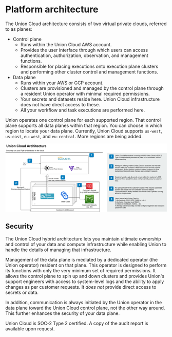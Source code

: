 # Platform architecture

The Union Cloud architecture consists of two virtual private clouds, referred to as planes:

* Control plane
  * Runs within the Union Cloud AWS account.
  * Provides the user interface through which users can access authentication, authorization, observation, and management functions.
  * Responsible for placing executions onto execution plane clusters and performing other cluster control and management functions.
* Data plane
  * Runs within your AWS or GCP account.
  * Clusters are provisioned and managed by the control plane through a resident Union operator with minimal required permissions.
  * Your secrets and datasets reside here. Union Cloud infrastructure does not have direct access to these.
  * All your workflow and task executions are performed here.

Union operates one control plane for each supported region.
That control plane supports all data planes within that region.
You can choose in which region to locate your data plane.
Currently, Union Cloud supports `us-west`, `us-east`, `eu-west`, and `eu-central`.
More regions are being added.

![](../images/union-cloud-architecture.png)

## Security

The Union Cloud hybrid architecture lets you maintain ultimate ownership and control of your data and compute infrastructure while enabling Union to handle the details of managing that infrastructure.

Management of the data plane is mediated by a dedicated operator (the Union operator) resident on that plane.
This operator is designed to perform its functions with only the very minimum set of required permissions.
It allows the control plane to spin up and down clusters and provides Union's support engineers with access to system-level logs and the ability to apply changes as per customer requests. It _does not_ provide direct access to secrets or data.

In addition, communication is always initiated by the Union operator in the data plane toward the Union Cloud control plane, not the other way around.
This further enhances the security of your data plane.

Union Cloud is SOC-2 Type 2 certified. A copy of the audit report is available upon request.
